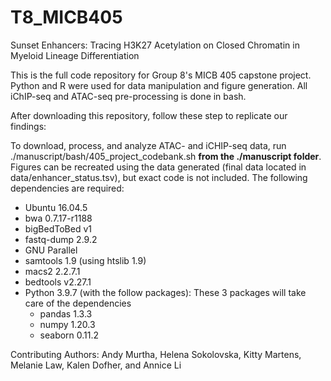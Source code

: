 # T8_MICB405

Sunset Enhancers: Tracing H3K27 Acetylation on Closed Chromatin in Myeloid Lineage Differentiation

This is the full code repository for Group 8's MICB 405 capstone project. Python and R were used for data manipulation and figure generation. All iChIP-seq and ATAC-seq pre-processing is done in bash. 

After downloading this repository, follow these step to replicate our findings:

To download, process, and analyze ATAC- and iCHIP-seq data, run ./manuscript/bash/405_project_codebank.sh **from the ./manuscript folder**. Figures can be recreated using the data generated (final data located in data/enhancer_status.tsv), but exact code is not included. The following dependencies are required:
- Ubuntu 16.04.5
- bwa 0.7.17-r1188
- bigBedToBed v1
- fastq-dump 2.9.2
- GNU Parallel
- samtools 1.9 (using htslib 1.9)
- macs2 2.2.7.1
- bedtools v2.27.1
- Python 3.9.7 (with the follow packages): These 3 packages will take care of the dependencies
  - pandas 1.3.3
  - numpy 1.20.3
  - seaborn 0.11.2
  
Contributing Authors: Andy Murtha, Helena Sokolovska, Kitty Martens, Melanie Law, Kalen Dofher, and Annice Li
